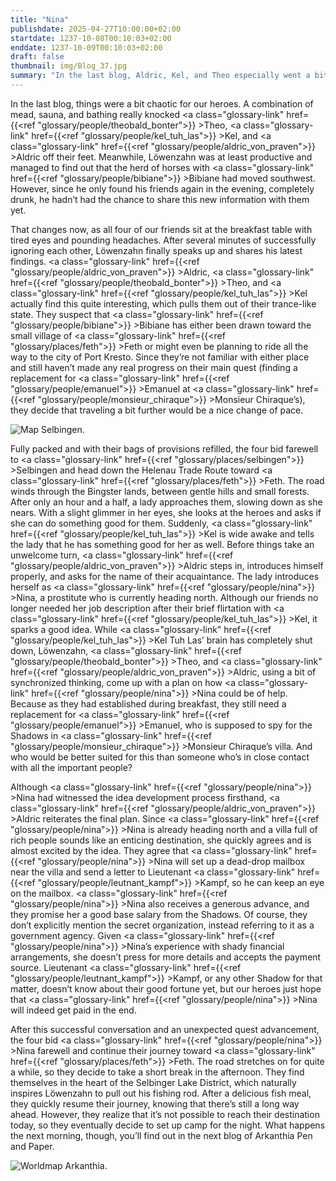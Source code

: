 ```yaml
---
title: "Nina"
publishdate: 2025-04-27T10:00:00+02:00
startdate: 1237-10-08T00:10:03+02:00
enddate: 1237-10-09T00:10:03+02:00
draft: false
thumbnail: img/Blog_37.jpg
summary: "In the last blog, Aldric, Kel, and Theo especially went a bit overboard. Whether it's because that last night was perhaps a bit embarrassing, or because all the side quests in Selbingen are now truly completed, it's hard to say. However, our heroes are moving on today to the next town, Feth. What awaits them on the way there, you’ll find out here:"
---
```


In the last blog, things were a bit chaotic for our heroes. A combination of mead, sauna, and bathing really knocked <a class="glossary-link" href={{<ref "glossary/people/theobald_bonter">}} >Theo</a>, <a class="glossary-link" href={{<ref "glossary/people/kel_tuh_las">}} >Kel</a>, and <a class="glossary-link" href={{<ref "glossary/people/aldric_von_praven">}} >Aldric</a> off their feet. Meanwhile, Löwenzahn was at least productive and managed to find out that the herd of horses with <a class="glossary-link" href={{<ref "glossary/people/bibiane">}} >Bibiane</a> had moved southwest. However, since he only found his friends again in the evening, completely drunk, he hadn’t had the chance to share this new information with them yet.

That changes now, as all four of our friends sit at the breakfast table with tired eyes and pounding headaches. After several minutes of successfully ignoring each other, Löwenzahn finally speaks up and shares his latest findings. <a class="glossary-link" href={{<ref "glossary/people/aldric_von_praven">}} >Aldric</a>, <a class="glossary-link" href={{<ref "glossary/people/theobald_bonter">}} >Theo</a>, and <a class="glossary-link" href={{<ref "glossary/people/kel_tuh_las">}} >Kel</a> actually find this quite interesting, which pulls them out of their trance-like state. They suspect that <a class="glossary-link" href={{<ref "glossary/people/bibiane">}} >Bibiane</a> has either been drawn toward the small village of <a class="glossary-link" href={{<ref "glossary/places/feth">}} >Feth</a> or might even be planning to ride all the way to the city of Port Kresto. Since they’re not familiar with either place and still haven’t made any real progress on their main quest (finding a replacement for <a class="glossary-link" href={{<ref "glossary/people/emanuel">}} >Emanuel</a> at <a class="glossary-link" href={{<ref "glossary/people/monsieur_chiraque">}} >Monsieur Chiraque</a>’s), they decide that traveling a bit further would be a nice change of pace.

<div class="img-max center">
  <img class="img-fluid" title="Karte Selbingen" alt="Map Selbingen." src="/img/selbingen.jpg" />
</div>

Fully packed and with their bags of provisions refilled, the four bid farewell to <a class="glossary-link" href={{<ref "glossary/places/selbingen">}} >Selbingen</a> and head down the Helenau Trade Route toward <a class="glossary-link" href={{<ref "glossary/places/feth">}} >Feth</a>. The road winds through the Bingster lands, between gentle hills and small forests. After only an hour and a half, a lady approaches them, slowing down as she nears. With a slight glimmer in her eyes, she looks at the heroes and asks if she can do something good for them. Suddenly, <a class="glossary-link" href={{<ref "glossary/people/kel_tuh_las">}} >Kel</a> is wide awake and tells the lady that he has something good for her as well. Before things take an unwelcome turn, <a class="glossary-link" href={{<ref "glossary/people/aldric_von_praven">}} >Aldric</a> steps in, introduces himself properly, and asks for the name of their acquaintance. The lady introduces herself as <a class="glossary-link" href={{<ref "glossary/people/nina">}} >Nina</a>, a prostitute who is currently heading north. Although our friends no longer needed her job description after their brief flirtation with <a class="glossary-link" href={{<ref "glossary/people/kel_tuh_las">}} >Kel</a>, it sparks a good idea. While <a class="glossary-link" href={{<ref "glossary/people/kel_tuh_las">}} >Kel Tuh Las</a>’ brain has completely shut down, Löwenzahn, <a class="glossary-link" href={{<ref "glossary/people/theobald_bonter">}} >Theo</a>, and <a class="glossary-link" href={{<ref "glossary/people/aldric_von_praven">}} >Aldric</a>, using a bit of synchronized thinking, come up with a plan on how <a class="glossary-link" href={{<ref "glossary/people/nina">}} >Nina</a> could be of help. Because as they had established during breakfast, they still need a replacement for <a class="glossary-link" href={{<ref "glossary/people/emanuel">}} >Emanuel</a>, who is supposed to spy for the Shadows in <a class="glossary-link" href={{<ref "glossary/people/monsieur_chiraque">}} >Monsieur Chiraque</a>’s villa. And who would be better suited for this than someone who’s in close contact with all the important people?

Although <a class="glossary-link" href={{<ref "glossary/people/nina">}} >Nina</a> had witnessed the idea development process firsthand, <a class="glossary-link" href={{<ref "glossary/people/aldric_von_praven">}} >Aldric</a> reiterates the final plan. Since <a class="glossary-link" href={{<ref "glossary/people/nina">}} >Nina</a> is already heading north and a villa full of rich people sounds like an enticing destination, she quickly agrees and is almost excited by the idea. They agree that <a class="glossary-link" href={{<ref "glossary/people/nina">}} >Nina</a> will set up a dead-drop mailbox near the villa and send a letter to Lieutenant <a class="glossary-link" href={{<ref "glossary/people/leutnant_kampf">}} >Kampf</a>, so he can keep an eye on the mailbox. <a class="glossary-link" href={{<ref "glossary/people/nina">}} >Nina</a> also receives a generous advance, and they promise her a good base salary from the Shadows. Of course, they don’t explicitly mention the secret organization, instead referring to it as a government agency. Given <a class="glossary-link" href={{<ref "glossary/people/nina">}} >Nina</a>’s experience with shady financial arrangements, she doesn’t press for more details and accepts the payment source. Lieutenant <a class="glossary-link" href={{<ref "glossary/people/leutnant_kampf">}} >Kampf</a>, or any other Shadow for that matter, doesn’t know about their good fortune yet, but our heroes just hope that <a class="glossary-link" href={{<ref "glossary/people/nina">}} >Nina</a> will indeed get paid in the end.

After this successful conversation and an unexpected quest advancement, the four bid <a class="glossary-link" href={{<ref "glossary/people/nina">}} >Nina</a> farewell and continue their journey toward <a class="glossary-link" href={{<ref "glossary/places/feth">}} >Feth</a>. The road stretches on for quite a while, so they decide to take a short break in the afternoon. They find themselves in the heart of the Selbinger Lake District, which naturally inspires Löwenzahn to pull out his fishing rod. After a delicious fish meal, they quickly resume their journey, knowing that there’s still a long way ahead. However, they realize that it’s not possible to reach their destination today, so they eventually decide to set up camp for the night. What happens the next morning, though, you’ll find out in the next blog of Arkanthia Pen and Paper.

<div class="img-max center">
  <img class="img-fluid" title="Weltkarte Arkanthia" alt="Worldmap Arkanthia." src="/img/Arkanthia_Full_Map_Selbingen_Feth.jpg" />
</div>

